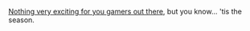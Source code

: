[Nothing very exciting for you gamers out there](http://www.xbox.com/en-US/community/personality/xboxdad/2007/0507-unlockgoodhusbandsonachievement.htm), but you know... 'tis the season.